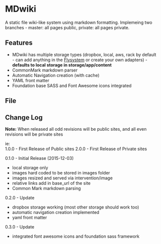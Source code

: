 # MDwiki

A static file wiki-like system using markdown formatting.  Implemeing two branches - master: all pages public, private: all pages private. 

## Features
* MDwiki has multiple storage types (dropbox, local, aws, rack by default - can add anything in the [Flysystem](http://flysystem.thephpleague.com/) or create your own adapters) - **defaults to local storage in storage/app/content**
* CommonMark markdown parser
* Automatic Navigation creation (with cache)
* YAML front matter
* Foundation base SASS and Font Awesome icons integrated

## File

## Change Log

__Note:__ When released all odd revisions will be public sites, and all even revisions will be private sites

ie:  
    1.0.0 - First Release of Public sites
    2.0.0 - First Release of Private sites

0.1.0 - Initial Release (2015-12-03)
* local storage only
* images hard coded to be stored in images folder
* images resized and served via intervention/image
* relative links add in base_url of the site
* Common Mark markdown parsing

0.2.0 - Update
* dropbox storage working (most other storage should work too)
* automatic navigation creation implemented
* yaml front matter

0.3.0 - Update
* integrated font awesome icons and foundation sass framework